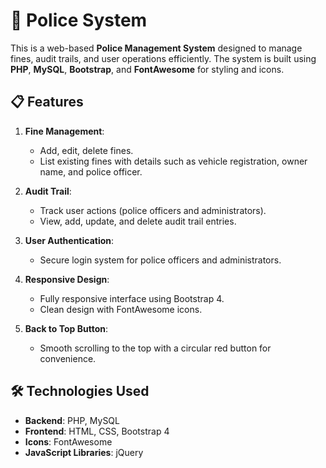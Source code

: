 # 🚓 Police System

This is a web-based **Police Management System** designed to manage fines, audit trails, and user operations efficiently. The system is built using **PHP**, **MySQL**, **Bootstrap**, and **FontAwesome** for styling and icons.

## 📋 Features

1. **Fine Management**:
   - Add, edit, delete fines.
   - List existing fines with details such as vehicle registration, owner name, and police officer.

2. **Audit Trail**:
   - Track user actions (police officers and administrators).
   - View, add, update, and delete audit trail entries.

3. **User Authentication**:
   - Secure login system for police officers and administrators.

4. **Responsive Design**:
   - Fully responsive interface using Bootstrap 4.
   - Clean design with FontAwesome icons.

5. **Back to Top Button**:
   - Smooth scrolling to the top with a circular red button for convenience.

## 🛠️ Technologies Used

- **Backend**: PHP, MySQL
- **Frontend**: HTML, CSS, Bootstrap 4
- **Icons**: FontAwesome
- **JavaScript Libraries**: jQuery
  
